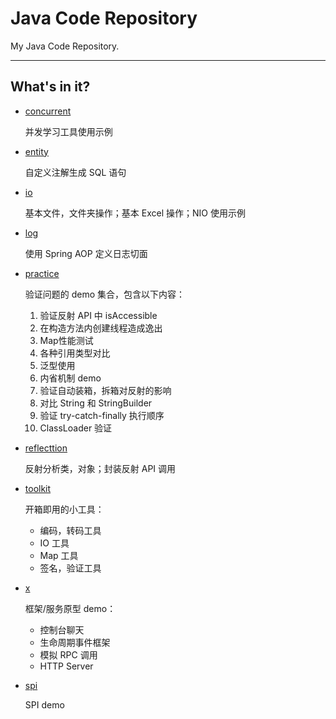 # Java Code Repository

My Java Code Repository.

---

## What's in it?

- [concurrent](https://github.com/zhanghTK/JavaCodeRepository/tree/master/concurrent)

  并发学习工具使用示例

- [entity](https://github.com/zhanghTK/JavaCodeRepository/tree/master/entity)

  自定义注解生成 SQL 语句

- [io](https://github.com/zhanghTK/JavaCodeRepository/tree/master/io)

  基本文件，文件夹操作；基本 Excel 操作；NIO 使用示例

- [log](https://github.com/zhanghTK/JavaCodeRepository/tree/master/log)

  使用 Spring AOP 定义日志切面

- [practice](https://github.com/zhanghTK/JavaCodeRepository/tree/master/practice)

  验证问题的 demo 集合，包含以下内容：

  1. 验证反射 API 中 isAccessible 
  2. 在构造方法内创建线程造成逸出
  3. Map性能测试
  4. 各种引用类型对比
  5. 泛型使用
  6. 内省机制 demo
  7. 验证自动装箱，拆箱对反射的影响
  8. 对比 String 和 StringBuilder
  9. 验证 try-catch-finally 执行顺序
  10. ClassLoader 验证

- [reflecttion](https://github.com/zhanghTK/JavaCodeRepository/tree/master/reflection)

  反射分析类，对象；封装反射 API 调用

- [toolkit](https://github.com/zhanghTK/JavaCodeRepository/tree/master/toolkit)

  开箱即用的小工具：

  - 编码，转码工具
  - IO 工具
  - Map 工具
  - 签名，验证工具

- [x](https://github.com/zhanghTK/JavaCodeRepository/tree/master/x)

  框架/服务原型 demo：

  - 控制台聊天
  - 生命周期事件框架
  - 模拟 RPC 调用
  - HTTP Server

- [spi](https://github.com/zhanghTK/JavaCodeRepository/tree/master/spi)

  SPI demo